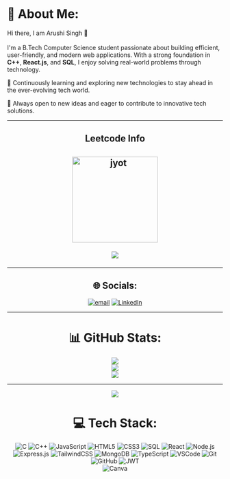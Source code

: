 # 💫 About Me:
Hi there, I am Arushi Singh 👋<br><br>
I'm a B.Tech Computer Science student passionate about building efficient, user-friendly, and modern web applications. With a strong foundation in **C++**, **React.js**, and **SQL**, I enjoy solving real-world problems through technology.

🌱 Continuously learning and exploring new technologies to stay ahead in the ever-evolving tech world.

🤝 Always open to new ideas and eager to contribute to innovative tech solutions.

---

<div align="center"> 
<h2 align="center">Leetcode Info<h2>  
<p align="center">
  <a href="https://leetcode.com/arushisingh2666/" target="_blank"><img align="center" src="https://assets.leetcode.com/static_assets/others/2550.gif" alt="jyot" height="200" width="200" /></a>
</p>


<p align="center">
  <img  align=top flex-grow=1 src="https://leetcard.jacoblin.cool/arushisingh2666?theme=dark&font=Nunito&ext=heatmap" />  
</p>


---

## 🌐 Socials:
[![email](https://img.shields.io/badge/Email-D14836?logo=gmail&logoColor=white)](mailto:arushisingh20dec@gmail.com)
[![LinkedIn](https://img.shields.io/badge/LinkedIn-%230077B5.svg?logo=linkedin&logoColor=white)](https://www.linkedin.com/in/arushisingh967072)  


---

# 📊 GitHub Stats:
![](https://github-readme-stats.vercel.app/api?username=arushisingh967072&theme=blue_navy&hide_border=true&include_all_commits=true&count_private=true)<br/>
![](https://github-readme-streak-stats.herokuapp.com/?user=arushisingh967072&theme=blue_navy&hide_border=true)<br/>
![](https://github-readme-stats.vercel.app/api/top-langs/?username=arushisingh967072&theme=blue_navy&hide_border=true&include_all_commits=true&count_private=true&layout=compact)

---

[![](https://visitcount.itsvg.in/api?id=arushisingh967072&icon=0&color=1)](https://visitcount.itsvg.in)



# 💻 Tech Stack:
![C](https://img.shields.io/badge/c-%2300599C.svg?style=for-the-badge&logo=c&logoColor=white) 
![C++](https://img.shields.io/badge/c++-%2300599C.svg?style=for-the-badge&logo=c%2B%2B&logoColor=white) 
![JavaScript](https://img.shields.io/badge/javascript-%23323330.svg?style=for-the-badge&logo=javascript&logoColor=%23F7DF1E) 
![HTML5](https://img.shields.io/badge/html5-%23E34F26.svg?style=for-the-badge&logo=html5&logoColor=white) 
![CSS3](https://img.shields.io/badge/css3-%231572B6.svg?style=for-the-badge&logo=css3&logoColor=white) 
![SQL](https://img.shields.io/badge/sql-%230074C1.svg?style=for-the-badge&logo=mysql&logoColor=white) 
![React](https://img.shields.io/badge/react-%2320232a.svg?style=for-the-badge&logo=react&logoColor=%2361DAFB) 
![Node.js](https://img.shields.io/badge/node.js-6DA55F?style=for-the-badge&logo=node.js&logoColor=white) 
![Express.js](https://img.shields.io/badge/express.js-%23404d59.svg?style=for-the-badge&logo=express&logoColor=%2361DAFB) 
![TailwindCSS](https://img.shields.io/badge/tailwindcss-%2338B2AC.svg?style=for-the-badge&logo=tailwind-css&logoColor=white)
![MongoDB](https://img.shields.io/badge/MongoDB-%234ea94b.svg?style=for-the-badge&logo=mongodb&logoColor=white) 
![TypeScript](https://img.shields.io/badge/typescript-%23007ACC.svg?style=for-the-badge&logo=typescript&logoColor=white) 
![VSCode](https://img.shields.io/badge/VSCode-%23007ACC.svg?style=for-the-badge&logo=visual-studio-code&logoColor=white) 
![Git](https://img.shields.io/badge/git-%23F05033.svg?style=for-the-badge&logo=git&logoColor=white) 
![GitHub](https://img.shields.io/badge/github-%23121011.svg?style=for-the-badge&logo=github&logoColor=white) 
![JWT](https://img.shields.io/badge/JWT-black?style=for-the-badge&logo=JSON%20web%20tokens)  
![Canva](https://img.shields.io/badge/Canva-%2300C4CC.svg?style=for-the-badge&logo=Canva&logoColor=white) 




</div>
